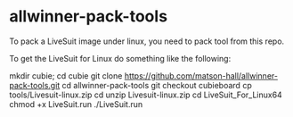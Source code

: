 allwinner-pack-tools
====================

To pack a LiveSuit image under linux, you need to pack tool from this repo.

To get the LiveSuit for Linux do something like the following:

mkdir cubie; cd cubie
git clone https://github.com/matson-hall/allwinner-pack-tools.git
cd allwinner-pack-tools
git checkout cubieboard
cp tools/Livesuit-linux.zip <destination>
cd <destination>
unzip Livesuit-linux.zip
cd LiveSuit_For_Linux64
chmod +x LiveSuit.run
./LiveSuit.run
